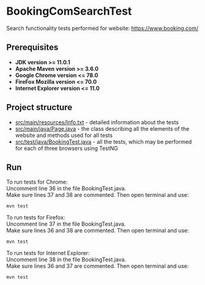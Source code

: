 # BookingComSearchTest
Search functionality tests performed for website: https://www.booking.com/
## Prerequisites
* **JDK version >= 11.0.1**
* **Apache Maven version >= 3.6.0**
* **Google Chrome version <= 78.0**
* **FireFox Mozilla version <= 70.0**
* **Internet Explorer version <= 11.0**
## Project structure
* [src/main/resources/Info.txt]() - detailed information about the tests
* [src/main/java/Page.java]() - the class describing all the elements of the website and methods used for all tests
* [src/test/java/BookingTest.java]() - all the tests, which may be performed for each of three browsers using TestNG
## Run 
To run tests for Chrome:
<br>Uncomment line 36 in the file BookingTest.java.
<br>Make sure lines 37 and 38 are commented. Then open terminal and use: 
```
mvn test
```
To run tests for Firefox:
<br>Uncomment line 37 in the file BookingTest.java.
<br>Make sure lines 36 and 38 are commented. Then open terminal and use:
```
mvn test
```
To run tests for Internet Explorer:
<br>Uncomment line 38 in the file BookingTest.java.
<br>Make sure lines 36 and 37 are commented. Then open terminal and use:
```
mvn test
```
